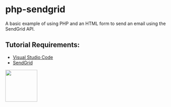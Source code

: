 # php-sendgrid
A basic example of using PHP and an HTML form to send an email using the SendGrid API.

## Tutorial Requirements:

* [Visual Studio Code](https://code.visualstudio.com/) 
* [SendGrid](https://sendgrid.com/)

<a href="https://codeadam.ca">
<img src="https://codeadam.ca/images/code-block.png" width="100">
</a>
